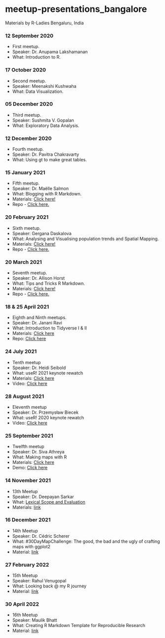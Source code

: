 # meetup-presentations_bangalore
Materials by R-Ladies Bengaluru, India

### 12 September 2020
- First meetup.
- Speaker: Dr. Anupama Lakshamanan
- What: Introduction to R.

### 17 October 2020
- Second meetup.
- Speaker: Meenakshi Kushwaha
- What: Data Visualization.

### 05 December 2020
- Third meetup.
- Speaker: Sushmita V. Gopalan
- What: Exploratory Data Analysis.

### 12 December 2020
- Fourth meetup.
- Speaker: Dr. Pavitra Chakravarty
- What: Using gt to make great tables.

### 15 January 2021
- Fifth meetup.
- Speaker: Dr. Maëlle Salmon
- What: Blogging with R Markdown.
- Materials: [Click here!](https://rmd-blogging-blr.netlify.app/)
- Repo - [Click here.](https://github.com/maelle/rladies-blr-rmd-blogging)

### 20 February 2021
- Sixth meetup.
- Speaker: Gergana Daskalova
- What: Analysing and Visualising population trends and Spatial Mapping.
- Materials: [Click here!](https://ourcodingclub.github.io/tutorials/trends-analysis-dataviz/)
- Repo - [Click here.](https://github.com/ourcodingclub/ourcodingclub.github.io/blob/master/_tutorials/trends-analysis-dataviz.md)

### 20 March 2021
- Seventh meetup.
- Speaker: Dr. Allison Horst
- What: Tips and Tricks R Markdown.
- Materials: [Click here!](https://ourcodingclub.github.io/tutorials/trends-analysis-dataviz/)
- Repo - [Click here.](https://github.com/ourcodingclub/ourcodingclub.github.io/blob/master/_tutorials/trends-analysis-dataviz.md)

### 18 & 25 April 2021
- Eighth and Ninth meetups.
- Speaker: Dr. Janani Ravi
- What: Introduction to Tidyverse I & II
- Materials: [Click here](https://github.com/rladies/meetup-presentations_bangalore/tree/master/2021_04_18_Introduction_to_Tidyverse_1%262_Meetup)
- Repo: [Click here](https://github.com/rladies/meetup-presentations_bangalore/tree/master/2021_04_18_Introduction_to_Tidyverse_1%262_Meetup)

### 24 July 2021
- Tenth meetup
- Speaker: Dr. Heidi Seibold
- What: useR! 2021 keynote rewatch
- Materials: [Click here](https://docs.google.com/presentation/d/1XQc2U2X8hiK43UzUi9IwvsvULxhVy0WzWSa_Kt4ZJv4/edit#slide=id.p)
- Video: [Click here](https://www.youtube.com/watch?v=qTHykvYOItY)

### 28 August 2021
- Eleventh meetup
- Speaker: Dr. Przemysław Biecek
- What: useR! 2020 keynote rewatch
- Video: [Click here](https://www.youtube.com/watch?v=9WWn5ew8D8o)

### 25 September 2021
- Twelfth meetup
- Speaker: Dr. Siva Athreya
- What: Making maps with R
- Materials: [Click here](https://www.isibang.ac.in/~athreya/Rtalk/)
- Demo: [Click here](https://www.isibang.ac.in/~athreya/incovid19/ktest.php)

### 14 November 2021
- 13th Meetup
- Speaker: Dr. Deepayan Sarkar
- What:  [Lexical Scope and Evaluation](https://deepayan.github.io/r-talks/r-eval/eval.html#1)
- Materials: [link](https://deepayan.github.io/r-expository-material.html)

### 16 December 2021
- 14th Meetup
- Speaker: Dr. Cédric Scherer
- What:  #30DayMapChallenge: The good, the bad and the ugly of crafting maps with ggplot2
- Material: [link](https://www.cedricscherer.com/slides/RladiesBangalore_30DayMapChallenge.pdf)

### 27 February 2022
- 15th Meetup
- Speaker: Rahul Venugopal
- What:  Looking back @ my R journey
- Material: [link](https://github.com/rahulvenugopal/RLadies-Bengaluru-Talk-27022022)

### 30 April 2022
- 16th Meetup
- Speaker: Maulik Bhatt
- What:  Creating R Markdown Template for Reproducible Research
- Material: [link](https://github.com/rladies/meetup-presentations_bangalore/blob/master/2022_04_30_Creating_RMarkdown_Template_for_Reproducible_Research/R%20Markdown%20Templates.pptx)



